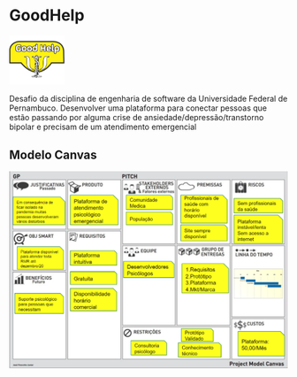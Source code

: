  
 # GoodHelp 
 <img src="https://github.com/Liviocsouza/goodHelp/blob/main/logo%20good%20help.png" alt="drawing" width="100"/>


Desafio da disciplina de engenharia de software da Universidade Federal de Pernambuco.
Desenvolver uma plataforma para conectar pessoas que estão passando por alguma crise de ansiedade/depressão/transtorno bipolar e precisam de um atendimento emergencial

## Modelo Canvas
![Canvas](https://github.com/Liviocsouza/goodHelp/blob/main/Canvas.png?raw=true "Canvas")
